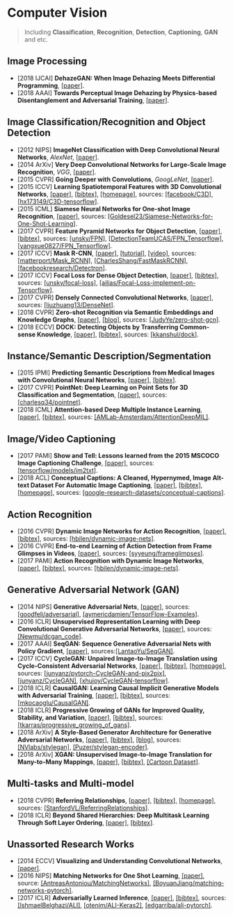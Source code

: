 # Computer Vision

> Including **Classification**, **Recognition**, **Detection**, **Captioning**, **GAN** and etc.

## Image Processing
- [2018 IJCAI] **DehazeGAN: When Image Dehazing Meets Differential Programming**, [[paper]](http://www.ijcai.org/proceedings/2018/0172.pdf).
- [2018 AAAI] **Towards Perceptual Image Dehazing by Physics-based Disentanglement and Adversarial Training**, [[paper]](https://pdfs.semanticscholar.org/7a73/6b46b37a67a440a29593e261f7c0b63f0ad5.pdf).

## Image Classification/Recognition and Object Detection
- [2012 NIPS] **ImageNet Classification with Deep Convolutional Neural Networks**, _AlexNet_, [[paper]](https://papers.nips.cc/paper/4824-imagenet-classification-with-deep-convolutional-neural-networks.pdf).
- [2014 ArXiv] **Very Deep Convolutional Networks for Large-Scale Image Recognition**, _VGG_, [[paper]](https://arxiv.org/abs/1409.1556.pdf).
- [2015 CVPR] **Going Deeper with Convolutions**, _GoogLeNet_, [[paper]](https://arxiv.org/abs/1409.4842.pdf).
- [2015 ICCV] **Learning Spatiotemporal Features with 3D Convolutional Networks**, [[paper]](https://www.cv-foundation.org/openaccess/content_iccv_2015/papers/Tran_Learning_Spatiotemporal_Features_ICCV_2015_paper.pdf), [[bibtex]](/Bibtex/Learning%20Spatiotemporal%20Features%20with%203D%20Convolutional%20Networks.bib), [[homepage]](http://vlg.cs.dartmouth.edu/c3d/), sources: [[facebook/C3D]](https://github.com/facebook/C3D), [[hx173149/C3D-tensorflow]](https://github.com/hx173149/C3D-tensorflow).
- [2015 ICML] **Siamese Neural Networks for One-shot Image Recognition**, [[paper]](https://www.cs.cmu.edu/~rsalakhu/papers/oneshot1.pdf), sources: [[Goldesel23/Siamese-Networks-for-One-Shot-Learning]](https://github.com/Goldesel23/Siamese-Networks-for-One-Shot-Learning).
- [2017 CVPR] **Feature Pyramid Networks for Object Detection**, [[paper]](http://openaccess.thecvf.com/content_cvpr_2017/papers/Lin_Feature_Pyramid_Networks_CVPR_2017_paper.pdf), [[bibtex]](/Bibtex/Feature%20Pyramid%20Networks%20for%20Object%20Detection.bib), sources: [[unsky/FPN]](https://github.com/unsky/FPN), [[DetectionTeamUCAS/FPN_Tensorflow]](https://github.com/DetectionTeamUCAS/FPN_Tensorflow), [[yangxue0827/FPN_Tensorflow]](https://github.com/yangxue0827/FPN_Tensorflow).
- [2017 ICCV] **Mask R-CNN**, [[paper]](https://arxiv.org/pdf/1703.06870.pdf), [[tutorial]](http://kaiminghe.com/iccv17tutorial/maskrcnn_iccv2017_tutorial_kaiminghe.pdf), [[video]](https://www.youtube.com/watch?v=2TikTv6PWDw), sources: [[matterport/Mask_RCNN]](https://github.com/matterport/Mask_RCNN), [[CharlesShang/FastMaskRCNN]](https://github.com/CharlesShang/FastMaskRCNN), [[facebookresearch/Detectron]](https://github.com/facebookresearch/Detectron).
- [2017 ICCV] **Focal Loss for Dense Object Detection**, [[paper]](http://openaccess.thecvf.com/content_ICCV_2017/papers/Lin_Focal_Loss_for_ICCV_2017_paper.pdf), [[bibtex]](/Bibtex/Focal%20Loss%20for%20Dense%20Object%20Detection.bib), sources: [[unsky/focal-loss]](https://github.com/unsky/focal-loss), [[ailias/Focal-Loss-implement-on-Tensorflow]](https://github.com/ailias/Focal-Loss-implement-on-Tensorflow).
- [2017 CVPR] **Densely Connected Convolutional Networks**, [[paper]](https://arxiv.org/abs/1608.06993.pdf), sources: [[liuzhuang13/DenseNet]](https://github.com/liuzhuang13/DenseNet).
- [2018 CVPR] **Zero-shot Recognition via Semantic Embeddings and Knowledge Graphs**, [[paper]](https://arxiv.org/pdf/1803.08035.pdf), [[blog]](https://www.cnblogs.com/wangxiaocvpr/p/8682608.html), sources: [[JudyYe/zero-shot-gcn]](https://github.com/JudyYe/zero-shot-gcn).
- [2018 ECCV] **DOCK: Detecting Objects by Transferring Common-sense Knowledge**, [[paper]](http://openaccess.thecvf.com/content_ECCV_2018/papers/Krishna_Kumar_Singh_Transferring_Common-Sense_Knowledge_ECCV_2018_paper.pdf), [[bibtex]](/Bibtex/DOCK%20-%20Detecting%20Objects%20by%20transferring%20Common-sense%20Knowledge.bib), sources: [[kkanshul/dock]](https://github.com/kkanshul/dock).

## Instance/Semantic Description/Segmentation
- [2015 IPMI] **Predicting Semantic Descriptions from Medical Images with Convolutional Neural Networks**, [[paper]](/Documents/Papers/Predicting%20Semantic%20Descriptions%20from%20Medical%20Images%20with%20Convolutional%20Neural%20Networks.pdf), [[bibtex]](/Bibtex/Predicting%20Semantic%20Descriptions%20from%20Medical%20Images%20with%20Convolutional%20Neural%20Networks.bib).
- [2017 CVPR] **PointNet: Deep Learning on Point Sets for 3D Classification and Segmentation**, [[paper]](https://arxiv.org/pdf/1612.00593.pdf), sources: [[charlesq34/pointnet]](https://github.com/charlesq34/pointnet).
- [2018 ICML] **Attention-based Deep Multiple Instance Learning**, [[paper]](https://arxiv.org/pdf/1802.04712.pdf), [[bibtex]](/Bibtex/Attention-based%20Deep%20Multiple%20Instance%20Learning.bib), sources: [[AMLab-Amsterdam/AttentionDeepMIL]](https://github.com/AMLab-Amsterdam/AttentionDeepMIL).

## Image/Video Captioning
- [2017 PAMI] **Show and Tell: Lessons learned from the 2015 MSCOCO Image Captioning Challenge**, [[paper]](https://arxiv.org/abs/1609.06647.pdf), sources: [[tensorflow/models/im2txt]](https://github.com/tensorflow/models/tree/master/research/im2txt).
- [2018 ACL] **Conceptual Captions: A Cleaned, Hypernymed, Image Alt-text Dataset For Automatic Image Captioning**, [[paper]](http://aclweb.org/anthology/P18-1238), [[bibtex]](/Bibtex/Conceptual%20Captions%20-%20A%20Cleaned%20Hypernymed%20Image%20Alt-text%20Dataset%20For%20Automatic%20Image%20Captioning.bib), [[homepage]](https://ai.google.com/research/ConceptualCaptions), sources: [[google-research-datasets/conceptual-captions]](https://github.com/google-research-datasets/conceptual-captions).

## Action Recognition
- [2016 CVPR] **Dynamic Image Networks for Action Recognition**, [[paper]](https://www.egavves.com/data/cvpr2016bilen.pdf), [[bibtex]](/Bibtex/Dynamic%20Image%20Networks%20for%20Action%20Recognition.bib), sources: [[hbilen/dynamic-image-nets]](https://github.com/hbilen/dynamic-image-nets).
- [2016 CVPR] **End-to-end Learning of Action Detection from Frame Glimpses in Videos**, [[paper]](http://openaccess.thecvf.com/content_cvpr_2016/papers/Yeung_End-To-End_Learning_of_CVPR_2016_paper.pdf), sources: [[syyeung/frameglimpses]](https://github.com/syyeung/frameglimpses).
- [2017 PAMI] **Action Recognition with Dynamic Image Networks**, [[paper]](http://homepages.inf.ed.ac.uk/hbilen/assets/pdf/Bilen17a.pdf), [[bibtex]](/Bibtex/Action%20Recognition%20with%20Dynamic%20Image%20Networks.bib), sources: [[hbilen/dynamic-image-nets]](https://github.com/hbilen/dynamic-image-nets).

## Generative Adversarial Network (GAN)
- [2014 NIPS] **Generative Adversarial Nets**, [[paper]](https://arxiv.org/abs/1406.2661), sources: [[goodfeli/adversarial]](https://github.com/goodfeli/adversarial), [[aymericdamien/TensorFlow-Examples]](https://github.com/aymericdamien/TensorFlow-Examples).
- [2016 ICLR] **Unsupervised Representation Learning with Deep Convolutional Generative Adversarial Networks**, [[paper]](https://arxiv.org/abs/1511.06434), sources: [[Newmu/dcgan_code]](https://github.com/Newmu/dcgan_code).
- [2017 AAAI] **SeqGAN: Sequence Generative Adversarial Nets with Policy Gradient**, [[paper]](https://arxiv.org/abs/1609.05473), sources:[[LantaoYu/SeqGAN]](https://github.com/LantaoYu/SeqGAN).
- [2017 ICCV] **CycleGAN: Unpaired Image-to-Image Translation using Cycle-Consistent Adversarial Networks**, [[paper]](http://openaccess.thecvf.com/content_ICCV_2017/papers/Zhu_Unpaired_Image-To-Image_Translation_ICCV_2017_paper.pdf), [[bibtex]](/Bibtex/Unpaired%20Image-to-Image%20Translation%20using%20Cycle-Consistent%20Adversarial%20Networks.bib), [[homepage]](https://junyanz.github.io/CycleGAN/), sources: [[junyanz/pytorch-CycleGAN-and-pix2pix]](https://github.com/junyanz/pytorch-CycleGAN-and-pix2pix), [[junyanz/CycleGAN]](https://github.com/junyanz/CycleGAN), [[xhujoy/CycleGAN-tensorflow]](https://github.com/xhujoy/CycleGAN-tensorflow).
- [2018 ICLR] **CausalGAN: Learning Causal Implicit Generative Models with Adversarial Training**, [[paper]](https://openreview.net/pdf?id=BJE-4xW0W), [[bibtex]](/Bibtex/CausalGAN%20-%20Learning%20Causal%20Implicit%20Generative%20Models%20with%20Adversarial%20Training.bib), sources: [[mkocaoglu/CausalGAN]](https://github.com/mkocaoglu/CausalGAN).
- [2018 ICLR] **Progressive Growing of GANs for Improved Quality, Stability, and Variation**, [[paper]](https://openreview.net/pdf?id=Hk99zCeAb), [[bibtex]](/Bibtex/Progressive%20Growing%20of%20GANs%20for%20Improved%20Quality%20Stability%20and%20Variation.bib), sources: [[tkarras/progressive_growing_of_gans]](https://github.com/tkarras/progressive_growing_of_gans).
- [2018 ArXiv] **A Style-Based Generator Architecture for Generative Adversarial Networks**, [[paper]](https://arxiv.org/pdf/1812.04948.pdf), [[bibtex]](/Bibtex/A%20Style-Based%20Generator%20Architecture%20for%20Generative%20Adversarial%20Networks.bib), [[blog]](https://towardsdatascience.com/explained-a-style-based-generator-architecture-for-gans-generating-and-tuning-realistic-6cb2be0f431), sources: [[NVlabs/stylegan]](https://github.com/NVlabs/stylegan), [[Puzer/stylegan-encoder]](https://github.com/Puzer/stylegan-encoder).
- [2018 ArXiv] **XGAN: Unsupervised Image-to-Image Translation for Many-to-Many Mappings**, [[paper]](https://arxiv.org/pdf/1711.05139.pdf), [[bibtex]](/Bibtex/XGAN%20-%20Unsupervised%20Image-to-Image%20Translation%20for%20Many-to-Many%20Mappings.bib), [[Cartoon Dataset]](https://google.github.io/cartoonset/index.html).

## Multi-tasks and Multi-model
- [2018 CVPR] **Referring Relationships**, [[paper]](http://openaccess.thecvf.com/content_cvpr_2018/papers/Krishna_Referring_Relationships_CVPR_2018_paper.pdf), [[bibtex]](/Bibtex/Referring%20Relationships.bib), [[homepage]](https://cs.stanford.edu/people/ranjaykrishna/referringrelationships/), sources: [[StanfordVL/ReferringRelationships]](https://github.com/StanfordVL/ReferringRelationships).
- [2018 ICLR] **Beyond Shared Hierarchies: Deep Multitask Learning Through Soft Layer Ordering**, [[paper]](https://openreview.net/pdf?id=BkXmYfbAZ), [[bibtex]](/Bibtex/Beyond%20Shared%20Hierarchies%20-%20Deep%20Multitask%20Learning%20Through%20Soft%20Layer%20Ordering.bib).

## Unassorted Research Works
- [2014 ECCV] **Visualizing and Understanding Convolutional Networks**, [[paper]](https://arxiv.org/abs/1311.2901.pdf).
- [2016 NIPS] **Matching Networks for One Shot Learning**, [[paper]](https://arxiv.org/pdf/1606.04080.pdf), source: [[AntreasAntoniou/MatchingNetworks]](https://github.com/AntreasAntoniou/MatchingNetworks), [[BoyuanJiang/matching-networks-pytorch]](https://github.com/BoyuanJiang/matching-networks-pytorch).
- [2017 ICLR] **Adversarially Learned Inference**, [[paper]](https://openreview.net/pdf?id=B1ElR4cgg), [[bibtex]](/Bibtex/Adversarially%20Learned%20Inference.bib), sources: [[IshmaelBelghazi/ALI]](https://github.com/IshmaelBelghazi/ALI), [[otenim/ALI-Keras2]](https://github.com/otenim/ALI-Keras2), [[edgarriba/ali-pytorch]](https://github.com/edgarriba/ali-pytorch).
